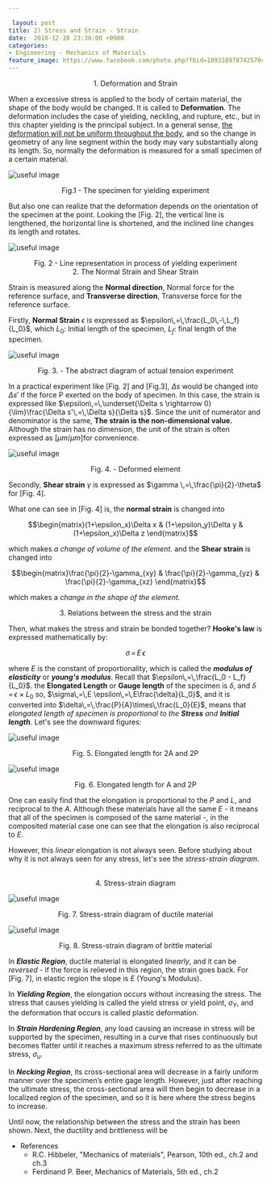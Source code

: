 ```yaml
---

 layout: post
title: 2) Stress and Strain - Strain
date:  2018-12-20 23:30:00 +0900
categories:
- Engineering - Mechanics of Materials
feature_image: https://www.facebook.com/photo.php?fbid=1893189787425704&set=a.1893187554092594&type=3&theater
---
```


<center>1. Deformation and Strain</center>

When a excessive stress is applied to the body of certain material, the shape of the body would be changed. It is called to **Deformation**. The deformation includes the case of yielding, neckling, and rupture, etc., but in this chapter yielding is the principal subject. In a general sense, <u>the deformation will not be uniform throughout the body</u>, and so the change in geometry of any line segment within the body may vary substantially along its length. So, normally the deformation is measured for a small specimen of a certain material.

![useful image](https://raw.githubusercontent.com/brandonkim12/brandonkim12.github.io/master/assets/mechanics_of_materials/fig_15.JPG)

<center>Fig.1 - The specimen for yielding experiment</center>

But also one can realize that the deformation depends on the orientation of the specimen at the point. Looking the [Fig. 2], the vertical line is lengthened, the horizontal line is shortened, and the inclined line changes its length and rotates. 

![useful image](https://raw.githubusercontent.com/brandonkim12/brandonkim12.github.io/master/assets/mechanics_of_materials/fig_16.JPG)

<center>Fig. 2 - Line representation in process of yielding experiment</center>



<center>2. The Normal Strain and Shear Strain</center>

Strain is measured along the **Normal direction**, Normal force for the reference surface, and **Transverse direction**, Transverse force for the reference surface. 

Firstly, **Normal Strain** $\epsilon$ is expressed as $\epsilon\,=\,\frac{L_0\,-\,L_f}{L_0}$, which $L_0$: Initial length of the specimen, $L_f$: final length of the specimen. 

![useful image](https://raw.githubusercontent.com/brandonkim12/brandonkim12.github.io/master/assets/mechanics_of_materials/fig_17.JPG)

<center>Fig. 3. - The abstract diagram of actual tension experiment</center>

In a practical experiment like [Fig. 2] and [Fig.3], $\Delta s$ would be changed into $\Delta s'$ if the force P exerted on the body of specimen. In this case, the strain is expressed like $\epsilon\,=\,\underset{\Delta s \rightarrow 0}{\lim}\frac{\Delta s'\,=\,\Delta s}{\Delta s}$. Since the unit of numerator and denominator is the same, **The strain is the non-dimensional value.** Although the strain has no dimension, the unit of the strain is often expressed as [$\mu m/\mu m$]for convenience. 

![useful image](https://raw.githubusercontent.com/brandonkim12/brandonkim12.github.io/master/assets/mechanics_of_materials/fig_18.JPG)

<center>Fig. 4. - Deformed element</center>

Secondly, **Shear strain** $\gamma$ is expressed as $\gamma \,=\,\frac{\pi}{2}-\theta$ for [Fig. 4].

What one can see in [Fig. 4] is, the **normal strain** is changed into

$$\begin{matrix}(1+\epsilon_x)\Delta x & (1+\epsilon_y)\Delta y & (1+\epsilon_x)\Delta z \end{matrix}$$

which makes *a change of volume of the element.* and the **Shear strain** is changed into

$$\begin{matrix}\frac{\pi}{2}-\gamma_{xy} & \frac{\pi}{2}-\gamma_{yz} & \frac{\pi}{2}-\gamma_{xz} \end{matrix}$$

which makes a *change in the shape of the element.*



<center>3. Relations between the stress and the strain</center>

Then, what makes the stress and strain be bonded together? **Hooke's law** is expressed mathematically by:

$$\sigma\,=\,E\,\epsilon$$

where $E$ is the constant of proportionality, which is called the ***modulus of elasticity*** or ***young's modulus***. Recall that $\epsilon\,=\,\frac{L_0 - L_f}{L_0}$. the **Elongated Length** or **Gauge length** of the specimen is $\delta$, and $\delta\,=\,\epsilon \times L_0$ so, $\sigma\,=\,E \epsilon\,=\,E\frac{\delta}{L_0}$, and it is converted into $\delta\,=\,\frac{P}{A}\times\,\frac{L_0}{E}$, means that *elongated length of specimen is proportional to the **Stress** and **Initial length***. Let's see the downward figures:

![useful image](https://raw.githubusercontent.com/brandonkim12/brandonkim12.github.io/master/assets/mechanics_of_materials/fig_19.JPG)

<center>Fig. 5. Elongated length for 2A and 2P</center>

![useful image](https://raw.githubusercontent.com/brandonkim12/brandonkim12.github.io/master/assets/mechanics_of_materials/fig_20.JPG)

<center>Fig. 6. Elongated length for A and 2P</center>

One can easily find that the elongation is proportional to the $P$ and $L$, and reciprocal to the $A$.  Although these materials have all the same $E$ - it means that all of the specimen is composed of the same material -, in the composited material case one can see that the elongation is also reciprocal to $E$.

However, this *linear* elongation is not always seen. Before studying about why it is not always seen for any stress, let's see the *stress-strain diagram*.

<br>

<center>4. Stress-strain diagram</center>

![useful image](https://raw.githubusercontent.com/brandonkim12/brandonkim12.github.io/master/assets/mechanics_of_materials/fig_21.JPG)

<center>Fig. 7. Stress-strain diagram of ductile material</center>

![useful image](https://raw.githubusercontent.com/brandonkim12/brandonkim12.github.io/master/assets/mechanics_of_materials/fig_22.JPG)

<center>Fig. 8. Stress-strain diagram of brittle material</center>



In ***Elastic Region***,  ductile material is elongated *linearly*, and it can be *reversed* - if the force is relieved in this region, the strain goes back. For [Fig. 7], in elastic region the slope is $E$ (Young's Modulus). 

In ***Yielding Region***, the elongation occurs without increasing the stress. The stress that causes yielding is called the yield stress or yield point, $\sigma_Y$, and the deformation that occurs is called plastic
deformation. 

In ***Strain Hardening Region***, any load causing an increase in stress will be supported by the specimen, resulting in a curve that rises continuously but becomes flatter until it reaches a maximum stress referred to as the ultimate stress, $\sigma_u$. 

In ***Necking Region***, its cross-sectional area will decrease in a fairly uniform manner over the specimen’s entire gage length. However, just after reaching the ultimate stress, the cross-sectional area will then begin to decrease in a localized region of the specimen, and so it is here where the stress begins to increase.



Until now, the relationship between the stress and the strain has been shown. Next, the ductility and brittleness will be 



* References
  * R.C. Hibbeler, "Mechanics of materials",  Pearson, 10th ed., ch.2 and ch.3
  * Ferdinand P. Beer, Mechanics of Materials, 5th ed., ch.2